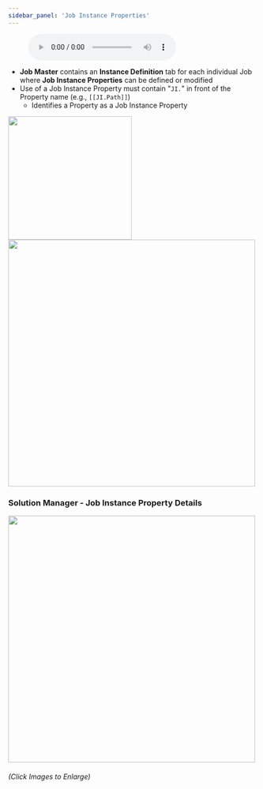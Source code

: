 ```yaml
---
sidebar_panel: 'Job Instance Properties'
---
```


<figure>
    <audio
        controls
        src="audiobasic/JobInstanceProperties.mp3">
            Your browser does not support the
            <code>audio</code> element.
    </audio>
</figure>

* **Job Master** contains an **Instance Definition** tab for each individual Job where **Job Instance Properties** can be defined or modified
* Use of a Job Instance Property must contain "```JI.```" in front of the Property name (e.g., ```[[JI.Path]]```)
    * Identifies a Property as a Job Instance Property

<a href="imgbasic/337.png" target="_blank"><img src="imgbasic/337.png" width="250"></img></a>  
<a href="imgbasic/338.png" target="_blank"><img src="imgbasic/338.png" width="500"></img></a>  

### Solution Manager - Job Instance Property Details

<a href="imgbasic/339.png" target="_blank"><img src="imgbasic/339.png" width="500"></img></a>

###### (Click Images to Enlarge)